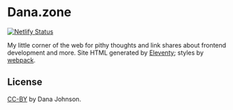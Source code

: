# Dana.zone

[![Netlify Status](https://api.netlify.com/api/v1/badges/ef2c1c40-6009-4875-9fe1-bc2d9fac5ed5/deploy-status)](https://app.netlify.com/sites/mystifying-shirley-28b196/deploys)

My little corner of the web for pithy thoughts and link shares about frontend development and more.
Site HTML generated by [Eleventy](https://www.11ty.io/); styles by [webpack](https://webpack.js.org/).

## License

[CC-BY](https://creativecommons.org/licenses/by/4.0/) by Dana Johnson.

